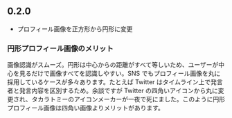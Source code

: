 ## 0.2.0

- プロフィール画像を正方形から円形に変更

### 円形プロフィール画像のメリット

画像認識がスムーズ。円形は中心からの距離がすべて等しいため、ユーザーが中心を見るだけで画像すべてを認識しやすい。SNS でもプロフィール画像を丸に採用しているケースが多々あります。たとえば Twitter はタイムライン上で発言者と発言内容を区別するため。余談ですが Twitter の四角いアイコンから丸に変更され、タカラトミーのアイコンメーカーが一夜で死にました。このように円形プロフィール画像は四角い画像よりメリットがあります。
